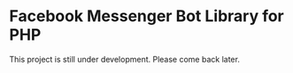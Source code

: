 Facebook Messenger Bot Library for PHP
=========================
This project is still under development. Please come back later.